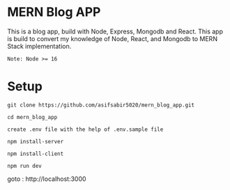 # MERN Blog APP
This is a blog app, build with Node, Express, Mongodb and React. This app is build to convert my knowledge of Node, React, and Mongodb to MERN Stack implementation.

`Note: Node >= 16`


# Setup
`git clone https://github.com/asifsabir5020/mern_blog_app.git`

`cd mern_blog_app`

`create .env file with the help of .env.sample file`

`npm install-server`

`npm install-client`

`npm run dev`


goto : http://localhost:3000